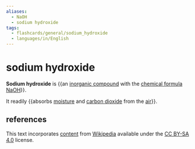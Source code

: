 ```yaml
---
aliases:
  - NaOH
  - sodium hydroxide
tags:
  - flashcards/general/sodium_hydroxide
  - languages/in/English
---
```


# sodium hydroxide

__Sodium hydroxide__ is {{an [inorganic compound](inorganic%20compound.md) with the [chemical formula](chemical%20formula.md) [Na](sodium.md)[OH](hydroxide.md)}}. <!--SR:!2025-11-27,741,330-->

It readily {{absorbs [moisture](moisture.md) and [carbon dioxide](carbon%20dioxide.md) from the [air](air.md)}}. <!--SR:!2024-03-10,221,270-->

## references

This text incorporates [content](https://en.wikipedia.org/wiki/sodium_hydroxide) from [Wikipedia](Wikipedia.md) available under the [CC BY-SA 4.0](https://creativecommons.org/licenses/by-sa/4.0/) license.

